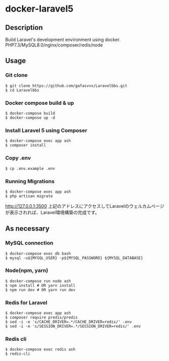 # docker-laravel5

## Description

Build Laravel's development environment using docker.  
PHP7.3/MySQL8.0/nginx/composer/redis/node

## Usage

### Git clone

```
$ git clone https://github.com/gafasvvv/Laravelbbs.git
$ cd Laravelbbs
```

### Docker compose build & up

```
$ docker-compose build
$ docker-compose up -d
```

### Install Laravel 5 using Composer

```
$ docker-compose exec app ash
$ composer install
```

### Copy .env
```
$ cp .env.example .env
```

### Running Migrations

```
$ docker-compose exec app ash 
$ php artisan migrate
```

http://127.0.0.1:3500
上記のアドレスにアクセスしてLaravelのウェルカムページが表示されれば、Laravel環境構築の完成です。

## As necessary

### MySQL connection

```
$ docker-compose exec db bash
$ mysql -u${MYSQL_USER} -p${MYSQL_PASSWORD} ${MYSQL_DATABASE}
```

### Node(npm, yarn)

```
$ docker-compose run node ash
$ npm install # OR yarn install
$ npm run dev # OR yarn run dev
```

### Redis for Laravel

```
$ docker-compose exec app ash
$ composer require predis/predis
$ sed -i -e 's/CACHE_DRIVER=.*/CACHE_DRIVER=redis/' .env
$ sed -i -e 's/SESSION_DRIVER=.*/SESSION_DRIVER=redis/' .env
```

### Redis cli

```
$ docker-compose exec redis ash
$ redis-cli
```

